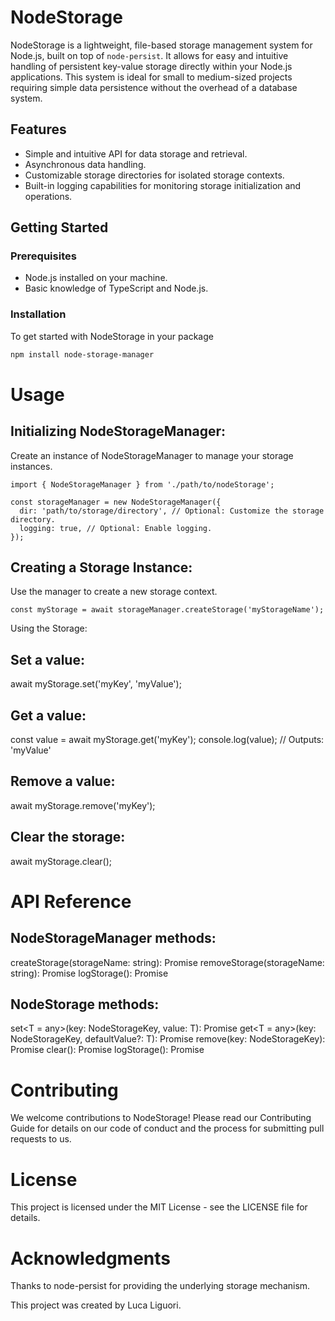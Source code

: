 # NodeStorage

NodeStorage is a lightweight, file-based storage management system for Node.js, built on top of `node-persist`. It allows for easy and intuitive handling of persistent key-value storage directly within your Node.js applications. This system is ideal for small to medium-sized projects requiring simple data persistence without the overhead of a database system.

## Features

- Simple and intuitive API for data storage and retrieval.
- Asynchronous data handling.
- Customizable storage directories for isolated storage contexts.
- Built-in logging capabilities for monitoring storage initialization and operations.

## Getting Started

### Prerequisites

- Node.js installed on your machine.
- Basic knowledge of TypeScript and Node.js.

### Installation

To get started with NodeStorage in your package

```bash
npm install node-storage-manager
```

# Usage

## Initializing NodeStorageManager:

Create an instance of NodeStorageManager to manage your storage instances.

```
import { NodeStorageManager } from './path/to/nodeStorage';
```

```
const storageManager = new NodeStorageManager({
  dir: 'path/to/storage/directory', // Optional: Customize the storage directory.
  logging: true, // Optional: Enable logging.
});
```

## Creating a Storage Instance:

Use the manager to create a new storage context.

```
const myStorage = await storageManager.createStorage('myStorageName');
```

Using the Storage:

## Set a value:

await myStorage.set('myKey', 'myValue');

## Get a value:

const value = await myStorage.get('myKey');
console.log(value); // Outputs: 'myValue'

## Remove a value:

await myStorage.remove('myKey');

## Clear the storage:

await myStorage.clear();

# API Reference

## NodeStorageManager methods:

createStorage(storageName: string): Promise<NodeStorage>
removeStorage(storageName: string): Promise<boolean>
logStorage(): Promise<void>

## NodeStorage methods:

set<T = any>(key: NodeStorageKey, value: T): Promise<void>
get<T = any>(key: NodeStorageKey, defaultValue?: T): Promise<T>
remove(key: NodeStorageKey): Promise<void>
clear(): Promise<void>
logStorage(): Promise<void>

# Contributing

We welcome contributions to NodeStorage! Please read our Contributing Guide for details on our code of conduct and the process for submitting pull requests to us.

# License

This project is licensed under the MIT License - see the LICENSE file for details.

# Acknowledgments

Thanks to node-persist for providing the underlying storage mechanism.

This project was created by Luca Liguori.